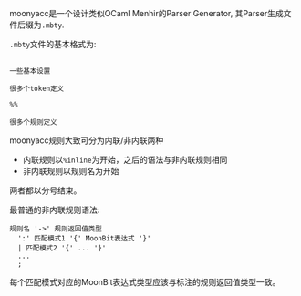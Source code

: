 moonyacc是一个设计类似OCaml Menhir的Parser Generator, 其Parser生成文件后缀为`.mbty`.

`.mbty`文件的基本格式为:

```

一些基本设置

很多个token定义

%%

很多个规则定义

```

moonyacc规则大致可分为内联/非内联两种

+ 内联规则以`%inline`为开始，之后的语法与非内联规则相同
+ 非内联规则以规则名为开始

两者都以分号结束。

最普通的非内联规则语法:

```
规则名 '->' 规则返回值类型
  ':' 匹配模式1 '{' MoonBit表达式 '}'
  | 匹配模式2 '{' ... '}'
  ...
  ;
```

每个匹配模式对应的MoonBit表达式类型应该与标注的规则返回值类型一致。